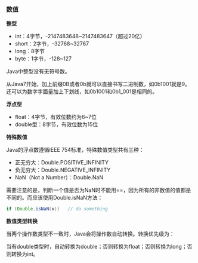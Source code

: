 ### 数值

**整型**

- int：4字节，-2147483648~2147483647（超过20亿）
- short：2字节，-32768~32767
- long：8字节
- byte：1字节，-128~127

Java中整型没有无符号数。

从Java7开始，加上前缀0B或者0b就可以直接书写二进制数，如0b1001就是9。还可以为数字字面量加上下划线，如0b1001和0b1_001是相同的。

**浮点型**

- float：4字节，有效位数约为6~7位
- double型：8字节，有效位数为15位

**特殊数值**

Java的浮点数遵循IEEE 754标准，特殊数值类型共有三种：

- 正无穷大：Double.POSITIVE_INFINITY
- 负无穷大：Double.NEGATIVE_INFINITY
- NaN（Not a Number）：Double.NaN

需要注意的是，判断一个值是否为NaN时不能用==，因为所有的非数值的值都是不同的。而应该使用Double.isNaN方法：

```java
if (Double.isNaN(x))   // do something
```

**数值类型转换**

当两个操作数类型不一致时，Java会将操作数自动转换。转换优先级为：

当有double类型时，自动转换为double；否则转换为float；否则转换为long；否则转换为int。

